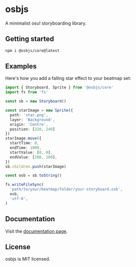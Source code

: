 # osbjs

A minimalist osu! storyboarding library.

## Getting started

```bash
npm i @osbjs/core@latest
```

## Examples

Here's how you add a falling star effect to your beatmap set:

```ts
import { Storyboard, Sprite } from '@osbjs/core'
import fs from 'fs'

const sb = new Storyboard()

const starImage = new Sprite({
  path: 'star.png',
  layer: 'Background',
  origin: 'Centre',
  position: [320, 240]
})
starImage.move({
  startTime: 0,
  endTime: 1000,
  startValue: [0, 0],
  endValue: [100, 100],
})
sb.children.push(starImage)

const osb = sb.toString()

fs.writeFileSync(
  'path/to/your/beatmap/folder/your-storyboard.osb',
  osb,
  'utf-8',
)
```

## Documentation

Visit the [documentation page](https://osbjs-alpha.vercel.app).

## License

osbjs is MIT licensed.
